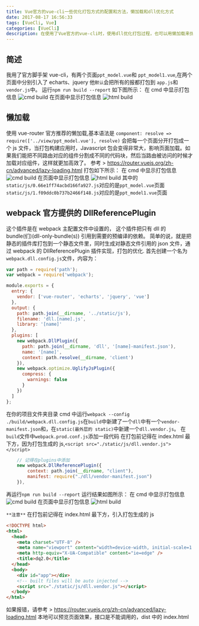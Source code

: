 ```yaml
---
title: Vue官方的vue-cli一些优化打包方式的配置和方法，懒加载和dll优化方式
date: 2017-08-17 16:56:33
tags: [VueCli, Vue]
categories: [VueCli]
description: 在使用了Vue官方的vue-cli时，使用dll优化打包过程，也可以用懒加载来优化
---
```


## 简述

我用了官方脚手架 vue-cli，有两个页面`ppt_model.vue`和 `ppt_model1.vue`,在两个页面中分别引入了 echarts、jquery
他`默认`会把所有的报都打包到 `app.js`和`vendor.js`中。
运行`npm run build --report`
如下图所示：
在 cmd 中显示打包信息
![cmd build](../../images/vue_build/vue_build_dos1.jpg)
在页面中显示打包信息
![html build](../../images/vue_build/vue_build_dos2.jpg)

## 懒加载

使用 vue-router 官方推荐的懒加载,基本语法是 `component: resolve => require(['../view/ppt_model.vue'], resolve)`
会把每一个页面分开打包成一个 js 文件，当打包构建应用时，Javascript 包会变得非常大，影响页面加载。如果我们能把不同路由对应的组件分割成不同的代码块，然后当路由被访问的时候才加载对应组件，这样就更加高效了。
参考 > https://router.vuejs.org/zh-cn/advanced/lazy-loading.html
打包如下所示：
在 cmd 中显示打包信息
![cmd build](../../images/vue_build/vue_build_dos3.jpg)
在页面中显示打包信息
![html build](../../images/vue_build/vue_build_dos4.jpg)
其中的`static/js/0.66e1ff74acbd166fa927.js`对应的是`ppt_model.vue`页面
`static/js/1.f09ddc0b737b2466f148.js`对应的是`ppt_model1.vue`页面

## webpack 官方提供的 DllReferencePlugin

这个插件是在 webpack 主配置文件中设置的， 这个插件把只有 dll 的 bundle(们)(dll-only-bundle(s)) 引用到需要的预编译的依赖。
简单的说，就是把静态的插件库打包到一个静态文件里，同时生成对静态文件引用的 json 文件，通过 webpack 的 DllReferencePlugin 插件实现，打包的优化.
首先创建一个名为`webpack.dll.config.js`文件，内容为：

```javascript
var path = require('path');
var webpack = require('webpack');

module.exports = {
  entry: {
    vendor: ['vue-router', 'echarts', 'jquery', 'vue']
  },
  output: {
    path: path.join(__dirname, '../static/js'),
    filename: 'dll.[name].js',
    library: '[name]'
  },
  plugins: [
    new webpack.DllPlugin({
      path: path.join(__dirname, 'dll', '[name]-manifest.json'),
      name: '[name]',
      context: path.resolve(__dirname, 'client')
    }),
    new webpack.optimize.UglifyJsPlugin({
      compress: {
        warnings: false
      }
    })
  ]
};
```

在你的项目文件夹目录 cmd 中运行`webpack --config ./build/webpack.dll.config.js`在`build`中新建了一个`dll`中有一个`vendor-manifest.json`和，在`static(最外层的 static)`中新建一个`dll.vendor.js`。
在`build`文件中`webpack.prod.conf.js`添加一段代码
在打包前记得在 index.html 最下方，因为打包生成的 js,`<script src="./static/js/dll.vendor.js"></script>`

```javascript
    // 记得在plugins中添加
    new webpack.DllReferencePlugin({
        context: path.join(__dirname, "client"),
        manifest: require("./dll/vendor-manifest.json")
    }),
```

再运行`npm run build --report`
运行结果如图所示：
在 cmd 中显示打包信息
![cmd build](../../images/vue_build/vue_build_dos6.jpg)
在页面中显示打包信息
![html build](../../images/vue_build/vue_build_dos7.jpg)

`**注意**`
在打包前记得在 index.html 最下方，引入打包生成的 js

```html
<!DOCTYPE html>
<html>
  <head>
    <meta charset="UTF-8" />
    <meta name="viewport" content="width=device-width, initial-scale=1.0" />
    <meta http-equiv="X-UA-Compatible" content="ie=edge" />
    <title>dq2.0</title>
  </head>
  <body>
    <div id="app"></div>
    <!-- built files will be auto injected -->
    <script src="./static/js/dll.vendor.js"></script>
  </body>
</html>
```

如果报错，请参考 > https://router.vuejs.org/zh-cn/advanced/lazy-loading.html
本地可以预览页面效果，接口是不能调用的，dist 中的 index.html
